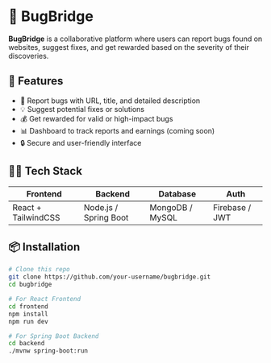# 🐞 BugBridge

**BugBridge** is a collaborative platform where users can report bugs found on websites, suggest fixes, and get rewarded based on the severity of their discoveries.

## 🚀 Features

- 📝 Report bugs with URL, title, and detailed description
- 💡 Suggest potential fixes or solutions
- 💰 Get rewarded for valid or high-impact bugs
- 📊 Dashboard to track reports and earnings (coming soon)
- 🔒 Secure and user-friendly interface

## 🧑‍💻 Tech Stack

| Frontend        | Backend        | Database    | Auth       |
|----------------|----------------|-------------|------------|
| React + TailwindCSS | Node.js / Spring Boot | MongoDB / MySQL | Firebase / JWT |

## 📦 Installation

```bash
# Clone this repo
git clone https://github.com/your-username/bugbridge.git
cd bugbridge

# For React Frontend
cd frontend
npm install
npm run dev

# For Spring Boot Backend
cd backend
./mvnw spring-boot:run
